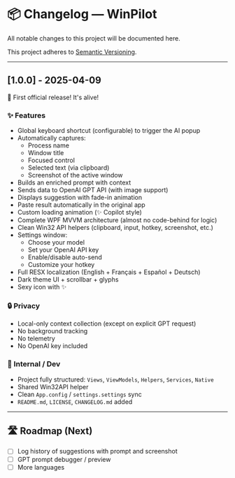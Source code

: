 ﻿# 📦 Changelog — WinPilot

All notable changes to this project will be documented here.

This project adheres to [Semantic Versioning](https://semver.org/spec/v2.0.0.html).

---

## [1.0.0] - 2025-04-09

🎉 First official release! It's alive!

### ✨ Features

- Global keyboard shortcut (configurable) to trigger the AI popup
- Automatically captures:
  - Process name
  - Window title
  - Focused control
  - Selected text (via clipboard)
  - Screenshot of the active window
- Builds an enriched prompt with context
- Sends data to OpenAI GPT API (with image support)
- Displays suggestion with fade-in animation
- Paste result automatically in the original app
- Custom loading animation (✨ Copilot style)
- Complete WPF MVVM architecture (almost no code-behind for logic)
- Clean Win32 API helpers (clipboard, input, hotkey, screenshot, etc.)
- Settings window:
  - Choose your model
  - Set your OpenAI API key
  - Enable/disable auto-send
  - Customize your hotkey
- Full RESX localization (English + Français + Español + Deutsch)
- Dark theme UI + scrollbar + glyphs
- Sexy icon with ✨

### 🔒 Privacy

- Local-only context collection (except on explicit GPT request)
- No background tracking
- No telemetry
- No OpenAI key included

### 🧹 Internal / Dev

- Project fully structured: `Views`, `ViewModels`, `Helpers`, `Services`, `Native`
- Shared Win32API helper
- Clean `App.config` / `settings.settings` sync
- `README.md`, `LICENSE`, `CHANGELOG.md` added

---

## 🛣️ Roadmap (Next)

- [ ] Log history of suggestions with prompt and screenshot
- [ ] GPT prompt debugger / preview
- [ ] More languages